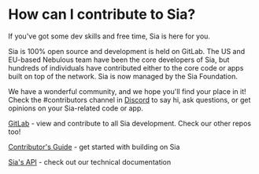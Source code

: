 # How can I contribute to Sia?

If you've got some dev skills and free time, Sia is here for you.

Sia is 100% open source and development is held on GitLab. The US and EU-based Nebulous team have been the core developers of Sia, but hundreds of individuals have contributed either to the core code or apps built on top of the network. Sia is now managed by the Sia Foundation.

We have a wonderful community, and we hope you'll find your place in it! Check the \#contributors channel in [Discord](https://discord.gg/sia) to say hi, ask questions, or get opinions on your Sia-related code or app.

[GitLab](https://gitlab.com/NebulousLabs/Sia) - view and contribute to all Sia development. Check our other repos too!

[Contributor's Guide](https://gitlab.com/NebulousLabs/Sia/blob/master/CONTRIBUTING.md) - get started with building on Sia

[Sia's API](https://sia.tech/docs/) - check out our technical documentation

